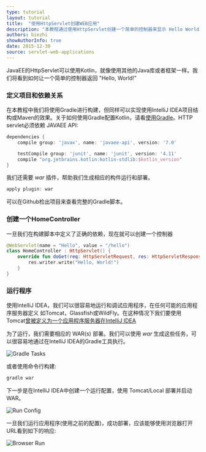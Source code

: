 ```yaml
---
type: tutorial
layout: tutorial
title:  "使用HttpServlet创建WEB应用"
description: "本教程通过使用HttpServlet创建一个简单的控制器来显示 Hello World。"
authors: biezhi
showAuthorInfo: true
date: 2015-12-30
source: servlet-web-applications
---
```

JavaEE的HttpServlet可以使用Kotlin，就像使用其他的Java库或者框架一样。我们将看到如何让一个简单的控制器返回 "Hello, World!"

### 定义项目和依赖关系

在本教程中我们将使用Gradle进行构建，但同样可以实现使用IntelliJ IDEA项目结构或Maven的效果。关于如何使用Gradle配置Kotlin，请看[使用Gradle](http://tanfujun.com/docs/reference/using-gradle.html)。HTTP servlet必须依赖 JAVAEE API:

``` groovy
dependencies {
    compile group: 'javax', name: 'javaee-api', version: '7.0'

    testCompile group: 'junit', name: 'junit', version: '4.11'
    compile "org.jetbrains.kotlin:kotlin-stdlib:$kotlin_version"
}
```

我们还需要 *war* 插件，帮助我们生成相应的构件运行和部署。

``` groovy
apply plugin: war
```

可以在Github检出项目来查看完整的Gradle脚本。

### 创建一个HomeController

一旦我们在构建脚本中定义了正确的依赖，现在就可以创建一个控制器

``` kotlin
@WebServlet(name = "Hello", value = "/hello")
class HomeController : HttpServlet() {
    override fun doGet(req: HttpServletRequest, res: HttpServletResponse) {
        res.writer.write("Hello, World!")
    }
}
```

### 运行程序

使用IntelliJ IDEA，我们可以很容易地运行和调试应用程序，在任何可能的应用程序服务器定义 如Tomcat，Glassfish或WildFly。在这种情况下我们要使用Tomcat[曾被定义为一个应用程序服务器在IntelliJ IDEA](http://www.jetbrains.com/idea/webhelp/defining-application-servers-in-intellij-idea.html)

为了运行，我们需要相应的 WAR(s) 部署。我们可以使用 *war* 生成这些任务，可以很容易地通过在IntelliJ IDEA的Gradle工具执行。

![Gradle Tasks](http://kotlinlang.org/assets/images/tutorials/httpservlets/gradle-tasks.png)

或者使用命令行构建:

```sh
gradle war
```

下一步是在IntelliJ IDEA中创建一个运行配置，使用 Tomcat/Local 部署并启动 WAR。

![Run Config](http://kotlinlang.org/assets/images/tutorials/httpservlets/tomcat-config.png)

一旦我们运行应用程序(使用之前的配置)，成功部署，应该能够使用浏览器打开URL看到如下的响应:

![Browser Run](http://kotlinlang.org/assets/images/tutorials/httpservlets/browser.png)
